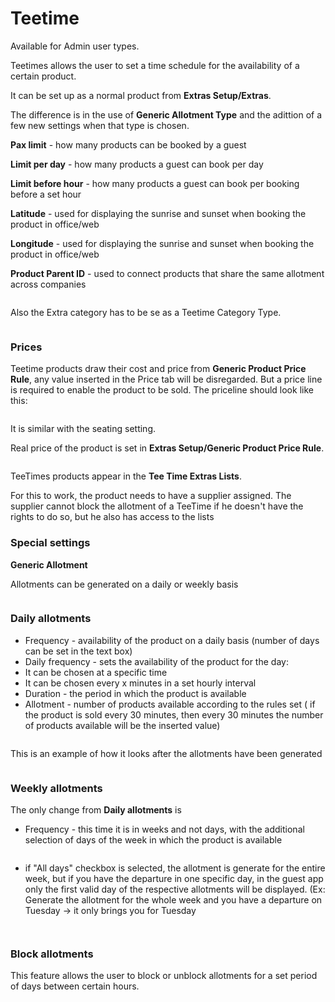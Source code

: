 # Teetime

Available for Admin user types.

Teetimes allows the user to set a time schedule for the availability of a certain product.

It can be set up as a normal product from **Extras Setup/Extras**.

The difference is in the use of **Generic Allotment Type** and the adittion of a few new settings when that type is chosen.

**Pax limit** - how many products can be booked by a guest

**Limit per day** - how many products a guest can book per day

**Limit before hour** - how many products a guest can book per booking before a set hour

**Latitude** - used for displaying the sunrise and sunset when booking the product in office/web

**Longitude** - used for displaying the sunrise and sunset when booking the product in office/web

**Product Parent ID** - used to connect products that share the same allotment across companies

<figure><img src="../../.gitbook/assets/image (1) (1) (1) (1) (1) (1) (1) (1) (1) (1) (1) (1) (1) (1) (1) (1) (1) (1).png" alt=""><figcaption></figcaption></figure>

Also the Extra category has to be se as a Teetime Category Type.

<figure><img src="../../.gitbook/assets/image (2) (1) (1) (1) (1) (1) (1) (1) (1) (1) (1) (1) (1) (1).png" alt=""><figcaption></figcaption></figure>

### Prices <a href="#prices" id="prices"></a>

Teetime products draw their cost and price from **Generic Product Price Rule**, any value inserted in the Price tab will be disregarded. But a price line is required to enable the product to be sold. The priceline should look like this:

<figure><img src="../../.gitbook/assets/image (3) (1) (1) (1) (1) (1) (1) (1) (1) (1) (1).png" alt=""><figcaption></figcaption></figure>

It is similar with the seating setting.

Real price of the product is set in **Extras Setup/Generic Product Price Rule**.

<figure><img src="../../.gitbook/assets/image (144).png" alt=""><figcaption></figcaption></figure>

TeeTimes products appear in the **Tee Time Extras Lists**.

For this to work, the product needs to have a supplier assigned. The supplier cannot block the allotment of a TeeTime if he doesn't have the rights to do so, but he also has access to the lists

### Special settings <a href="#special-settings" id="special-settings"></a>

**Generic Allotment**

Allotments can be generated on a daily or weekly basis

<figure><img src="../../.gitbook/assets/image (145).png" alt=""><figcaption></figcaption></figure>

### Daily allotments <a href="#daily-allotments" id="daily-allotments"></a>

* Frequency - availability of the product on a daily basis (number of days can be set in the text box)
* Daily frequency - sets the availability of the product for the day:
* It can be chosen at a specific time
* It can be chosen every x minutes in a set hourly interval
* Duration - the period in which the product is available
* Allotment - number of products available according to the rules set ( if the product is sold every 30 minutes, then every 30 minutes the number of products available will be the inserted value)

<figure><img src="../../.gitbook/assets/image (146).png" alt=""><figcaption></figcaption></figure>

This is an example of how it looks after the allotments have been generated

<figure><img src="../../.gitbook/assets/image (147).png" alt=""><figcaption></figcaption></figure>

### Weekly allotments <a href="#weekly-allotments" id="weekly-allotments"></a>

The only change from **Daily allotments** is

* Frequency - this time it is in weeks and not days, with the additional selection of days of the week in which the product is available

<figure><img src="../../.gitbook/assets/image (148).png" alt=""><figcaption></figcaption></figure>

* if "All days" checkbox is selected, the allotment is generate for the entire week, but if you have the departure in one specific day, in the guest app only the first valid day of the respective allotments will be displayed. (Ex: Generate the allotment for the whole week and you have a departure on Tuesday -> it only brings you for Tuesday

<figure><img src="../../.gitbook/assets/image (207).png" alt=""><figcaption></figcaption></figure>

<figure><img src="../../.gitbook/assets/image (208).png" alt=""><figcaption></figcaption></figure>

### Block allotments <a href="#block-allotments" id="block-allotments"></a>

This feature allows the user to block or unblock allotments for a set period of days between certain hours.

<figure><img src="../../.gitbook/assets/image (149).png" alt=""><figcaption></figcaption></figure>

<figure><img src="../../.gitbook/assets/image (150).png" alt=""><figcaption></figcaption></figure>
